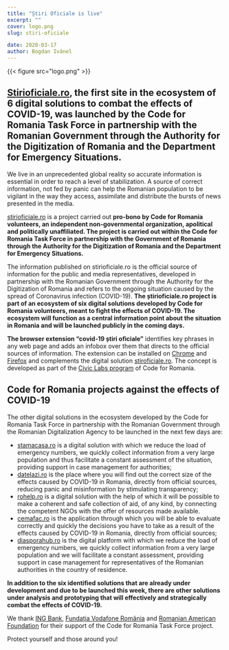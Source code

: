 ```yaml
---
title: "Știri Oficiale is live"
excerpt: ""
cover: logo.png
slug: stiri-oficiale

date: 2020-03-17
author: Bogdan Ivănel
---
```


{{< figure src="logo.png" >}}

## **[Stirioficiale.ro](https://stirioficiale.ro/informatii), the first site in the ecosystem of 6 digital solutions to combat the effects of COVID-19, was launched by the Code for Romania Task Force in partnership with the Romanian Government through the Authority for the Digitization of Romania and the Department for Emergency Situations.**

We live in an unprecedented global reality so accurate information is essential in order to reach a level of stabilization. A source of correct information, not fed by panic can help the Romanian population to be vigilant in the way they access, assimilate and distribute the bursts of news presented in the media.

[stirioficiale.ro](https://stirioficiale.ro/informatii) is a project carried out **pro-bono by Code for Romania volunteers, an independent non-governmental organization, apolitical and politically unaffiliated. The project is carried out within the Code for Romania Task Force in partnership with the Government of Romania through the Authority for the Digitization of Romania and the Department for Emergency Situations.**

The information published on stirioficiale.ro is the official source of information for the public and media representatives, developed in partnership with the Romanian Government through the Authority for the Digitization of Romania and refers to the ongoing situation caused by the spread of Coronavirus infection (COVID-19). **The știrioficiale.ro project is part of an ecosystem of six digital solutions developed by Code for Romania volunteers, meant to fight the effects of COVID-19. The ecosystem will function as a central information point about the situation in Romania and will be launched publicly in the coming days.**

**The browser extension “covid-19 știri oficiale”** identifies key phrases in any web page and adds an infobox over them that directs to the official sources of information. The extension can be installed on [Chrome](https://chrome.google.com/webstore/detail/covid-19-știri-oficiale/pdcpkplohipjhdfdchpmgekifmcdbnha) and [Firefox](https://addons.mozilla.org/en-US/firefox/addon/covid-19-știri-oficiale/) and complements the digital solution [stiroficiale.ro](http://stiroficiale.ro/). The concept is developed as part of the [Civic Labs program](https://civiclabs.ro/ro/domains/mediu) of Code for Romania.

## Code for Romania projects against the effects of COVID-19

The other digital solutions in the ecosystem developed by the Code for Romania Task Force in partnership with the Romanian Government through the Romanian Digitalization Agency to be launched in the next few days are:

- [stamacasa.ro](https://stamacasa.ro/) is a digital solution with which we reduce the load of emergency numbers, we quickly collect information from a very large population and thus facilitate a constant assessment of the situation, providing support in case management for authorities;
- [datelazi.ro](https://datelazi.ro/) is the place where you will find out the correct size of the effects caused by COVID-19 in Romania, directly from official sources, reducing panic and misinformation by stimulating transparency;
- [rohelp.ro](https://rohelp.ro/) is a digital solution with the help of which it will be possible to make a coherent and safe collection of aid, of any kind, by connecting the competent NGOs with the offer of resources made available.
- [cemafac.ro](https://cemafac.ro/) is the application through which you will be able to evaluate correctly and quickly the decisions you have to take as a result of the effects caused by COVID-19 in Romania, directly from official sources;
- [diasporahub.ro](https://diasporahub.ro/) is the digital platform with which we reduce the load of emergency numbers, we quickly collect information from a very large population and we will facilitate a constant assessment, providing support in case management for representatives of the Romanian authorities in the country of residence.

**In addition to the six identified solutions that are already under development and due to be launched this week, there are other solutions under analysis and prototyping that will effectively and strategically combat the effects of COVID-19.**

We thank [ING Bank](https://ing.ro/persoane-fizice), [Fundația Vodafone România](https://fundatia-vodafone.ro) and [Romanian American Foundation](https://www.rafonline.org) for their support of the Code for Romania Task Force project.

Protect yourself and those around you!
